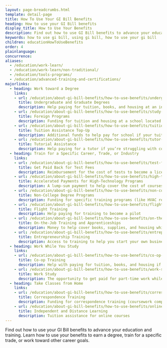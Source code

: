 ```yaml
---
layout: page-breadcrumbs.html
template: detail-page
title: How To Use Your GI Bill Benefits 
heading: How to use your GI Bill benefits
display_title: How to Use Your Benefits
description: Find out how to use GI Bill benefits to advance your education and training. You can use your GI Bill benefits in many ways, including paying for college or graduate tuition, funding your training for a specific trade or job or to start your own business, paying for fees to take licensing tests, and more.
keywords: how to use gi bill, using gi bill, how to use your gi bill
children: educationHowToUseBenefits
order: 4
plainlanguage:
concurrence:
aliases:
  - /education/work-learn/
  - /education/work-learn/non-traditional/
  - /education/tools-programs/
  - /education/advanced-training-and-certifications/
majorlinks:
  - heading: Work toward a Degree
    links:
    - url: /education/about-gi-bill-benefits/how-to-use-benefits/undergraduate-graduate-programs/
      title: Undergraduate and Graduate Degrees
      description: Help paying for tuition, books, and housing at an institution of higher learning (like a 4-year university, community college, or graduate school)
    - url: /education/about-gi-bill-benefits/how-to-use-benefits/study-at-foreign-schools/
      title: Foreign Programs
      description: Funding for tuition and housing at a school located outside the U.S.
    - url: /education/about-gi-bill-benefits/how-to-use-benefits/tuition-assistance-top-up/
      title: Tuition Assistance Top-Up
      description: Additional funds to help pay for school if your tuition costs more than what's covered by the active-duty Tuition Assistance program
    - url: /education/about-gi-bill-benefits/how-to-use-benefits/tutor-assistance/
      title: Tutorial Assistance
      description: Help paying for a tutor if you’re struggling with coursework
  - heading: Train for a Specific Career, Trade, or Industry
    links:
    - url: /education/about-gi-bill-benefits/how-to-use-benefits/test-fees/
      title: Get Paid Back for Test Fees
      description: Reimbursement for the cost of tests to become a licensed or certified professional, or to apply for college or a training course
    - url: /education/about-gi-bill-benefits/how-to-use-benefits/high-tech-programs/
      title: Accelerated Payments for High-Technology Programs
      description: A lump-sum payment to help cover the cost of courses in high-tech degree or non-degree programs
    - url: /education/about-gi-bill-benefits/how-to-use-benefits/non-college-degree-programs/
      title: Non-College Degree Programs
      description: Funding for specific training programs (like HVAC repair, truck driving, or EMT training)
    - url: /education/about-gi-bill-benefits/how-to-use-benefits/flight-training/
      title: Flight Training
      description: Help paying for training to become a pilot
    - url: /education/about-gi-bill-benefits/how-to-use-benefits/on-the-job-training-apprenticeships/
      title: On-the-Job Training and Apprenticeships
      description: Money to help cover books, supplies, and housing while learning a trade or skill (like plumbing, hotel management, or firefighting)
    - url: /education/about-gi-bill-benefits/how-to-use-benefits/entrepreneurship-training/
      title: Entrepreneurship Training
      description: Access to training to help you start your own business
  - heading: Work While You Study
    links:
    - url: /education/about-gi-bill-benefits/how-to-use-benefits/co-op-training/
      title: Co-op Training
      description: Help with paying for tuition, books, and housing if you’re part of a college or university co-op training program
    - url: /education/about-gi-bill-benefits/how-to-use-benefits/work-study/
      title: Work Study
      description: The opportunity to get paid for part-time work while you study at a college, vocational, or professional school
  - heading: Take Classes from Home
    links:
    - url: /education/about-gi-bill-benefits/how-to-use-benefits/correspondence-training/
      title: Correspondence Training
      description: Funding for correspondence training (coursework completed by mail) if you want to take classes from home or live far from any schools
    - url: /education/about-gi-bill-benefits/how-to-use-benefits/online-distance-learning/
      title: Independent and Distance Learning
      description: Tuition assistance for online courses
---
```


<div class="va-introtext">

Find out how to use your GI Bill benefits to advance your education and training. Learn how to use your benefits to earn a degree, train for a specific trade, or work toward other career goals.

</div>

